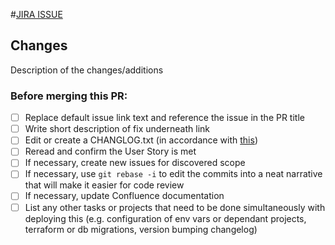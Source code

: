 #[JIRA ISSUE](https://www.jira.com)
## Changes
Description of the changes/additions

### Before merging this PR:

- [ ] Replace default issue link text and reference the issue in the PR title
- [ ] Write short description of fix underneath link
- [ ] Edit or create a CHANGLOG.txt (in accordance with [this](https://keepachangelog.com/en/1.0.0/))
- [ ] Reread and confirm the User Story is met
- [ ] If necessary, create new issues for discovered scope
- [ ] If necessary, use `git rebase -i` to edit the commits into a neat narrative that will make it easier for code review
- [ ] If necessary, update Confluence documentation
- [ ] List any other tasks or projects that need to be done simultaneously with deploying this (e.g. configuration of env vars or dependant projects, terraform or db migrations, version bumping changelog)
